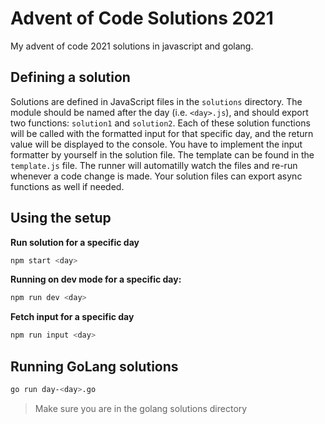 # Advent of Code Solutions 2021

My advent of code 2021 solutions in javascript and golang.

## Defining a solution

Solutions are defined in JavaScript files in the `solutions` directory. The module should be named after the day (i.e. `<day>.js`), and should export two functions: `solution1` and `solution2`. Each of these solution functions will be called with the formatted input for that specific day, and the return value will be displayed to the console. You have to implement the input formatter by yourself in the solution file. The template can be found in the `template.js` file. The runner will automatilly watch the files and re-run whenever a code change is made. Your solution files can export async functions as well if needed.

## Using the setup

**Run solution for a specific day**

```bash
npm start <day>
```

**Running on dev mode for a specific day:**

```bash
npm run dev <day>
```

**Fetch input for a specific day**

```bash
npm run input <day>
```

## Running GoLang solutions

```bash
go run day-<day>.go
```

> Make sure you are in the golang solutions directory
